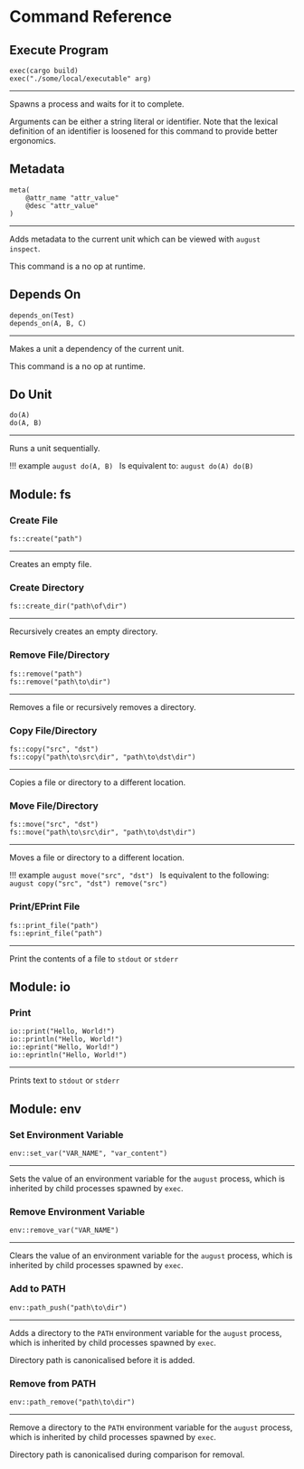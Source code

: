 # Command Reference

## Execute Program

```august
exec(cargo build)
exec("./some/local/executable" arg)
```

---
Spawns a process and waits for it to complete.

Arguments can be either a string literal or identifier.
Note that the lexical definition of an identifier is loosened for this command to provide better ergonomics.

## Metadata

```august
meta(
    @attr_name "attr_value"
    @desc "attr_value"
)
```

---
Adds metadata to the current unit which can be viewed with `august inspect`.

This command is a no op at runtime.

## Depends On

```august
depends_on(Test)
depends_on(A, B, C)
```

---
Makes a unit a dependency of the current unit.

This command is a no op at runtime.

## Do Unit

```august
do(A)
do(A, B)
```

---
Runs a unit sequentially.

!!! example
    ```august
    do(A, B)
    ```
    Is equivalent to:
    ```august
    do(A)
    do(B)
    ```

## Module: fs

### Create File

```august
fs::create("path")
```

---
Creates an empty file.

### Create Directory

```august
fs::create_dir("path\of\dir")
```

---
Recursively creates an empty directory.

### Remove File/Directory

```august
fs::remove("path")
fs::remove("path\to\dir")
```

---
Removes a file or recursively removes a directory.

### Copy File/Directory

```august
fs::copy("src", "dst")
fs::copy("path\to\src\dir", "path\to\dst\dir")
```

---
Copies a file or directory to a different location.

### Move File/Directory

```august
fs::move("src", "dst")
fs::move("path\to\src\dir", "path\to\dst\dir")
```

---
Moves a file or directory to a different location.

!!! example
    ```august
    move("src", "dst")
    ```
    Is equivalent to the following:
    ```august
    copy("src", "dst")
    remove("src")
    ```


### Print/EPrint File

```august
fs::print_file("path")
fs::eprint_file("path")
```

---
Print the contents of a file to `stdout` or `stderr`


## Module: io

### Print

```august
io::print("Hello, World!")
io::println("Hello, World!")
io::eprint("Hello, World!")
io::eprintln("Hello, World!")
```

---
Prints text to `stdout` or `stderr`

## Module: env

### Set Environment Variable

```august
env::set_var("VAR_NAME", "var_content")
```

---
Sets the value of an environment variable for the `august` process, which is inherited by child processes spawned by `exec`.

### Remove Environment Variable

```august
env::remove_var("VAR_NAME")
```

---
Clears the value of an environment variable for the `august` process, which is inherited by child processes spawned by `exec`.

### Add to PATH

```august
env::path_push("path\to\dir")
```

---
Adds a directory to the `PATH` environment variable for the `august` process,
which is inherited by child processes spawned by `exec`.

Directory path is canonicalised before it is added.

### Remove from PATH

```august
env::path_remove("path\to\dir")
```

---
Remove a directory to the `PATH` environment variable for the `august` process,
which is inherited by child processes spawned by `exec`.

Directory path is canonicalised during comparison for removal.
